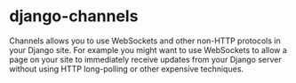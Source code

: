 # django-channels

Channels allows you to use WebSockets and other non-HTTP protocols in your Django site. For example you might want to use WebSockets to allow a page on your site to immediately receive updates from your Django server without using HTTP long-polling or other expensive techniques.
